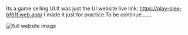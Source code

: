 Its a game selling UI.It was just the UI
website live link: https://play-plex-bf61f.web.app/ 
I made it just for practice.To be continue.......

![full website image](https://i.ibb.co/K7VXCRz/screencapture-play-plex-bf61f-web-app-2024-06-22-07-29-45.png)


